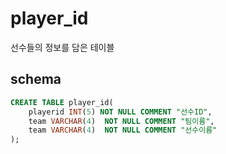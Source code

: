 # player_id

선수들의 정보를 담은 테이블

## schema

```sql
CREATE TABLE player_id(
    playerid INT(5) NOT NULL COMMENT "선수ID",
    team VARCHAR(4)  NOT NULL COMMENT "팀이름",
    team VARCHAR(4)  NOT NULL COMMENT "선수이름"
);
```
